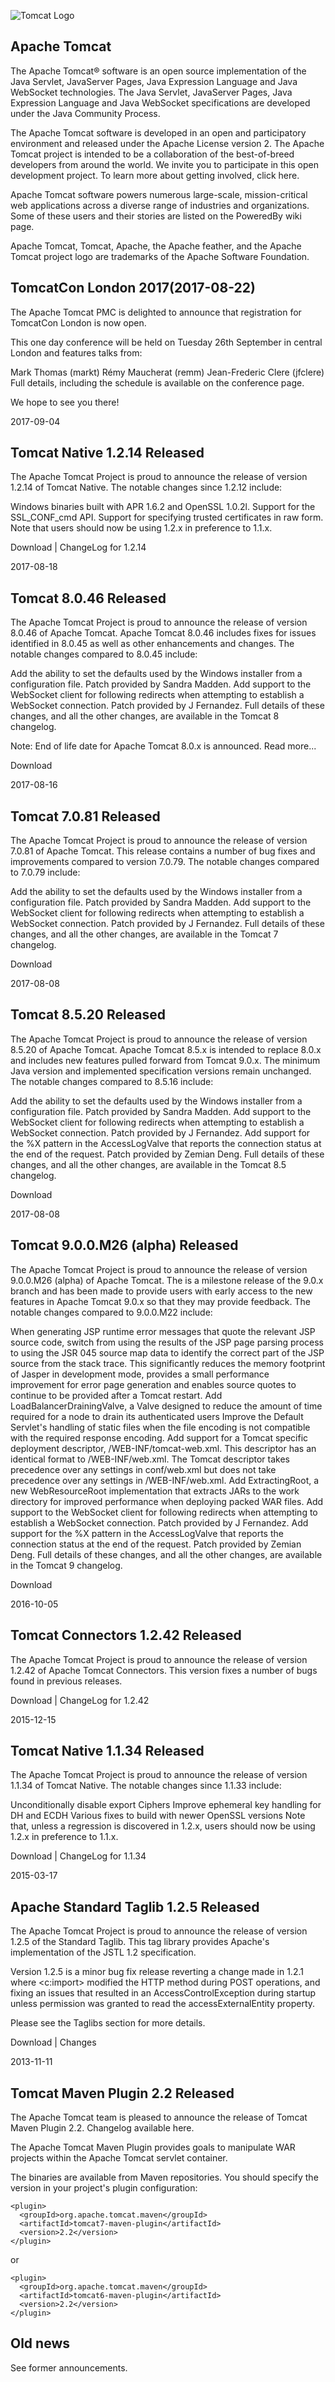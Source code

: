 ![Tomcat Logo](https://raw.githubusercontent.com/ZHCNTEAM/Tomcat/master/images/tomcat.png)

## Apache Tomcat

The Apache Tomcat® software is an open source implementation of the Java Servlet, JavaServer Pages, Java Expression Language and Java WebSocket technologies. The Java Servlet, JavaServer Pages, Java Expression Language and Java WebSocket specifications are developed under the Java Community Process.

The Apache Tomcat software is developed in an open and participatory environment and released under the Apache License version 2. The Apache Tomcat project is intended to be a collaboration of the best-of-breed developers from around the world. We invite you to participate in this open development project. To learn more about getting involved, click here.

Apache Tomcat software powers numerous large-scale, mission-critical web applications across a diverse range of industries and organizations. Some of these users and their stories are listed on the PoweredBy wiki page.

Apache Tomcat, Tomcat, Apache, the Apache feather, and the Apache Tomcat project logo are trademarks of the Apache Software Foundation.


## TomcatCon London 2017(2017-08-22)

The Apache Tomcat PMC is delighted to announce that registration for TomcatCon London is now open.

This one day conference will be held on Tuesday 26th September in central London and features talks from:

Mark Thomas (markt)
Rémy Maucherat (remm)
Jean-Frederic Clere (jfclere)
Full details, including the schedule is available on the conference page.

We hope to see you there!

2017-09-04 
## Tomcat Native 1.2.14 Released

The Apache Tomcat Project is proud to announce the release of version 1.2.14 of Tomcat Native. The notable changes since 1.2.12 include:

Windows binaries built with APR 1.6.2 and OpenSSL 1.0.2l.
Support for the SSL_CONF_cmd API.
Support for specifying trusted certificates in raw form.
Note that users should now be using 1.2.x in preference to 1.1.x.

Download | ChangeLog for 1.2.14

2017-08-18 
## Tomcat 8.0.46 Released

The Apache Tomcat Project is proud to announce the release of version 8.0.46 of Apache Tomcat. Apache Tomcat 8.0.46 includes fixes for issues identified in 8.0.45 as well as other enhancements and changes. The notable changes compared to 8.0.45 include:

Add the ability to set the defaults used by the Windows installer from a configuration file. Patch provided by Sandra Madden.
Add support to the WebSocket client for following redirects when attempting to establish a WebSocket connection. Patch provided by J Fernandez.
Full details of these changes, and all the other changes, are available in the Tomcat 8 changelog.

Note: End of life date for Apache Tomcat 8.0.x is announced. Read more...

Download

2017-08-16 
## Tomcat 7.0.81 Released

The Apache Tomcat Project is proud to announce the release of version 7.0.81 of Apache Tomcat. This release contains a number of bug fixes and improvements compared to version 7.0.79. The notable changes compared to 7.0.79 include:

Add the ability to set the defaults used by the Windows installer from a configuration file. Patch provided by Sandra Madden.
Add support to the WebSocket client for following redirects when attempting to establish a WebSocket connection. Patch provided by J Fernandez.
Full details of these changes, and all the other changes, are available in the Tomcat 7 changelog.

Download

2017-08-08 
## Tomcat 8.5.20 Released

The Apache Tomcat Project is proud to announce the release of version 8.5.20 of Apache Tomcat. Apache Tomcat 8.5.x is intended to replace 8.0.x and includes new features pulled forward from Tomcat 9.0.x. The minimum Java version and implemented specification versions remain unchanged. The notable changes compared to 8.5.16 include:

Add the ability to set the defaults used by the Windows installer from a configuration file. Patch provided by Sandra Madden.
Add support to the WebSocket client for following redirects when attempting to establish a WebSocket connection. Patch provided by J Fernandez.
Add support for the %X pattern in the AccessLogValve that reports the connection status at the end of the request. Patch provided by Zemian Deng.
Full details of these changes, and all the other changes, are available in the Tomcat 8.5 changelog.

Download

2017-08-08 
## Tomcat 9.0.0.M26 (alpha) Released

The Apache Tomcat Project is proud to announce the release of version 9.0.0.M26 (alpha) of Apache Tomcat. The is a milestone release of the 9.0.x branch and has been made to provide users with early access to the new features in Apache Tomcat 9.0.x so that they may provide feedback. The notable changes compared to 9.0.0.M22 include:

When generating JSP runtime error messages that quote the relevant JSP source code, switch from using the results of the JSP page parsing process to using the JSR 045 source map data to identify the correct part of the JSP source from the stack trace. This significantly reduces the memory footprint of Jasper in development mode, provides a small performance improvement for error page generation and enables source quotes to continue to be provided after a Tomcat restart.
Add LoadBalancerDrainingValve, a Valve designed to reduce the amount of time required for a node to drain its authenticated users
Improve the Default Servlet's handling of static files when the file encoding is not compatible with the required response encoding.
Add support for a Tomcat specific deployment descriptor, /WEB-INF/tomcat-web.xml. This descriptor has an identical format to /WEB-INF/web.xml. The Tomcat descriptor takes precedence over any settings in conf/web.xml but does not take precedence over any settings in /WEB-INF/web.xml.
Add ExtractingRoot, a new WebResourceRoot implementation that extracts JARs to the work directory for improved performance when deploying packed WAR files.
Add support to the WebSocket client for following redirects when attempting to establish a WebSocket connection. Patch provided by J Fernandez.
Add support for the %X pattern in the AccessLogValve that reports the connection status at the end of the request. Patch provided by Zemian Deng.
Full details of these changes, and all the other changes, are available in the Tomcat 9 changelog.

Download

2016-10-05 
## Tomcat Connectors 1.2.42 Released

The Apache Tomcat Project is proud to announce the release of version 1.2.42 of Apache Tomcat Connectors. This version fixes a number of bugs found in previous releases.

Download | ChangeLog for 1.2.42

2015-12-15 
## Tomcat Native 1.1.34 Released

The Apache Tomcat Project is proud to announce the release of version 1.1.34 of Tomcat Native. The notable changes since 1.1.33 include:

Unconditionally disable export Ciphers
Improve ephemeral key handling for DH and ECDH
Various fixes to build with newer OpenSSL versions
Note that, unless a regression is discovered in 1.2.x, users should now be using 1.2.x in preference to 1.1.x.

Download | ChangeLog for 1.1.34

2015-03-17 
## Apache Standard Taglib 1.2.5 Released

The Apache Tomcat Project is proud to announce the release of version 1.2.5 of the Standard Taglib. This tag library provides Apache's implementation of the JSTL 1.2 specification.

Version 1.2.5 is a minor bug fix release reverting a change made in 1.2.1 where <c:import> modified the HTTP method during POST operations, and fixing an issues that resulted in an AccessControlException during startup unless permission was granted to read the accessExternalEntity property.

Please see the Taglibs section for more details.

Download | Changes

2013-11-11 
## Tomcat Maven Plugin 2.2 Released

The Apache Tomcat team is pleased to announce the release of Tomcat Maven Plugin 2.2. Changelog available here.

The Apache Tomcat Maven Plugin provides goals to manipulate WAR projects within the Apache Tomcat servlet container.

The binaries are available from Maven repositories. You should specify the version in your project's plugin configuration:
```
<plugin>
  <groupId>org.apache.tomcat.maven</groupId>
  <artifactId>tomcat7-maven-plugin</artifactId>
  <version>2.2</version>
</plugin>
```
or
```
<plugin>
  <groupId>org.apache.tomcat.maven</groupId>
  <artifactId>tomcat6-maven-plugin</artifactId>
  <version>2.2</version>
</plugin>
```

## Old news

See former announcements.
